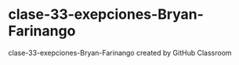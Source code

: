 # clase-33-exepciones-Bryan-Farinango
clase-33-exepciones-Bryan-Farinango created by GitHub Classroom
